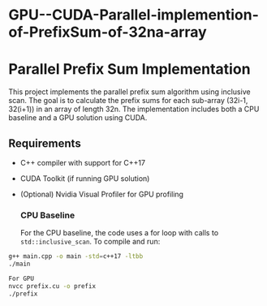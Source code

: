 # GPU--CUDA-Parallel-implemention-of-PrefixSum-of-32na-array

# Parallel Prefix Sum Implementation

This project implements the parallel prefix sum algorithm using inclusive scan. The goal is to calculate the prefix sums for each sub-array (32i-1, 32(i+1)) in an array of length 32n. The implementation includes both a CPU baseline and a GPU solution using CUDA.

## Requirements
- C++ compiler with support for C++17
- CUDA Toolkit (if running GPU solution)
- (Optional) Nvidia Visual Profiler for GPU profiling

  ### CPU Baseline
  For the CPU baseline, the code uses a for loop with calls to `std::inclusive_scan`. To compile and run:

```bash
g++ main.cpp -o main -std=c++17 -ltbb
./main

For GPU
nvcc prefix.cu -o prefix
./prefix

